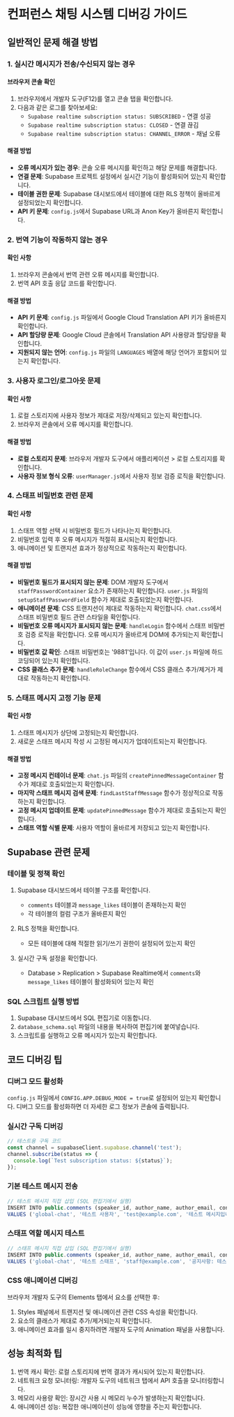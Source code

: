 # 컨퍼런스 채팅 시스템 디버깅 가이드

## 일반적인 문제 해결 방법

### 1. 실시간 메시지가 전송/수신되지 않는 경우

#### 브라우저 콘솔 확인
1. 브라우저에서 개발자 도구(F12)를 열고 콘솔 탭을 확인합니다.
2. 다음과 같은 로그를 찾아보세요:
   - `Supabase realtime subscription status: SUBSCRIBED` - 연결 성공
   - `Supabase realtime subscription status: CLOSED` - 연결 끊김
   - `Supabase realtime subscription status: CHANNEL_ERROR` - 채널 오류

#### 해결 방법
- **오류 메시지가 있는 경우**: 콘솔 오류 메시지를 확인하고 해당 문제를 해결합니다.
- **연결 문제**: Supabase 프로젝트 설정에서 실시간 기능이 활성화되어 있는지 확인합니다.
- **테이블 권한 문제**: Supabase 대시보드에서 테이블에 대한 RLS 정책이 올바르게 설정되었는지 확인합니다.
- **API 키 문제**: `config.js`에서 Supabase URL과 Anon Key가 올바른지 확인합니다.

### 2. 번역 기능이 작동하지 않는 경우

#### 확인 사항
1. 브라우저 콘솔에서 번역 관련 오류 메시지를 확인합니다.
2. 번역 API 호출 응답 코드를 확인합니다.

#### 해결 방법
- **API 키 문제**: `config.js` 파일에서 Google Cloud Translation API 키가 올바른지 확인합니다.
- **API 할당량 문제**: Google Cloud 콘솔에서 Translation API 사용량과 할당량을 확인합니다.
- **지원되지 않는 언어**: `config.js` 파일의 `LANGUAGES` 배열에 해당 언어가 포함되어 있는지 확인합니다.

### 3. 사용자 로그인/로그아웃 문제

#### 확인 사항
1. 로컬 스토리지에 사용자 정보가 제대로 저장/삭제되고 있는지 확인합니다.
2. 브라우저 콘솔에서 오류 메시지를 확인합니다.

#### 해결 방법
- **로컬 스토리지 문제**: 브라우저 개발자 도구에서 애플리케이션 > 로컬 스토리지를 확인합니다.
- **사용자 정보 형식 오류**: `userManager.js`에서 사용자 정보 검증 로직을 확인합니다.

### 4. 스태프 비밀번호 관련 문제

#### 확인 사항
1. 스태프 역할 선택 시 비밀번호 필드가 나타나는지 확인합니다.
2. 비밀번호 입력 후 오류 메시지가 적절히 표시되는지 확인합니다.
3. 애니메이션 및 트랜지션 효과가 정상적으로 작동하는지 확인합니다.

#### 해결 방법
- **비밀번호 필드가 표시되지 않는 문제**: DOM 개발자 도구에서 `staffPasswordContainer` 요소가 존재하는지 확인합니다. `user.js` 파일의 `setupStaffPasswordField` 함수가 제대로 호출되었는지 확인합니다.
- **애니메이션 문제**: CSS 트랜지션이 제대로 작동하는지 확인합니다. `chat.css`에서 스태프 비밀번호 필드 관련 스타일을 확인합니다.
- **비밀번호 오류 메시지가 표시되지 않는 문제**: `handleLogin` 함수에서 스태프 비밀번호 검증 로직을 확인합니다. 오류 메시지가 올바르게 DOM에 추가되는지 확인합니다.
- **비밀번호 값 확인**: 스태프 비밀번호는 '9881'입니다. 이 값이 `user.js` 파일에 하드코딩되어 있는지 확인합니다.
- **CSS 클래스 추가 문제**: `handleRoleChange` 함수에서 CSS 클래스 추가/제거가 제대로 작동하는지 확인합니다.

### 5. 스태프 메시지 고정 기능 문제

#### 확인 사항
1. 스태프 메시지가 상단에 고정되는지 확인합니다.
2. 새로운 스태프 메시지 작성 시 고정된 메시지가 업데이트되는지 확인합니다.

#### 해결 방법
- **고정 메시지 컨테이너 문제**: `chat.js` 파일의 `createPinnedMessageContainer` 함수가 제대로 호출되었는지 확인합니다.
- **마지막 스태프 메시지 검색 문제**: `findLastStaffMessage` 함수가 정상적으로 작동하는지 확인합니다.
- **고정 메시지 업데이트 문제**: `updatePinnedMessage` 함수가 제대로 호출되는지 확인합니다.
- **스태프 역할 식별 문제**: 사용자 역할이 올바르게 저장되고 있는지 확인합니다.

## Supabase 관련 문제

### 테이블 및 정책 확인

1. Supabase 대시보드에서 테이블 구조를 확인합니다.
   - `comments` 테이블과 `message_likes` 테이블이 존재하는지 확인
   - 각 테이블의 컬럼 구조가 올바른지 확인

2. RLS 정책을 확인합니다.
   - 모든 테이블에 대해 적절한 읽기/쓰기 권한이 설정되어 있는지 확인

3. 실시간 구독 설정을 확인합니다.
   - Database > Replication > Supabase Realtime에서 `comments`와 `message_likes` 테이블이 활성화되어 있는지 확인

### SQL 스크립트 실행 방법

1. Supabase 대시보드에서 SQL 편집기로 이동합니다.
2. `database_schema.sql` 파일의 내용을 복사하여 편집기에 붙여넣습니다.
3. 스크립트를 실행하고 오류 메시지가 있는지 확인합니다.

## 코드 디버깅 팁

### 디버그 모드 활성화

`config.js` 파일에서 `CONFIG.APP.DEBUG_MODE = true`로 설정되어 있는지 확인합니다. 디버그 모드를 활성화하면 더 자세한 로그 정보가 콘솔에 출력됩니다.

### 실시간 구독 디버깅

```javascript
// 테스트용 구독 코드
const channel = supabaseClient.supabase.channel('test');
channel.subscribe(status => {
  console.log(`Test subscription status: ${status}`);
});
```

### 기본 테스트 메시지 전송

```javascript
// 테스트 메시지 직접 삽입 (SQL 편집기에서 실행)
INSERT INTO public.comments (speaker_id, author_name, author_email, content, user_role, language)
VALUES ('global-chat', '테스트 사용자', 'test@example.com', '테스트 메시지입니다.', 'attendee', 'ko');
```

### 스태프 역할 메시지 테스트

```javascript
// 스태프 메시지 직접 삽입 (SQL 편집기에서 실행)
INSERT INTO public.comments (speaker_id, author_name, author_email, content, user_role, language)
VALUES ('global-chat', '테스트 스태프', 'staff@example.com', '공지사항: 테스트 메시지입니다.', 'staff', 'ko');
```

### CSS 애니메이션 디버깅

브라우저 개발자 도구의 Elements 탭에서 요소를 선택한 후:
1. Styles 패널에서 트랜지션 및 애니메이션 관련 CSS 속성을 확인합니다.
2. 요소의 클래스가 제대로 추가/제거되는지 확인합니다.
3. 애니메이션 효과를 일시 중지하려면 개발자 도구의 Animation 패널을 사용합니다.

## 성능 최적화 팁

1. 번역 캐시 확인: 로컬 스토리지에 번역 결과가 캐시되어 있는지 확인합니다.
2. 네트워크 요청 모니터링: 개발자 도구의 네트워크 탭에서 API 호출을 모니터링합니다.
3. 메모리 사용량 확인: 장시간 사용 시 메모리 누수가 발생하는지 확인합니다.
4. 애니메이션 성능: 복잡한 애니메이션이 성능에 영향을 주는지 확인합니다.
